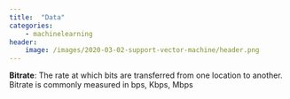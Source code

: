```yaml
---
title:  "Data"
categories: 
    - machinelearning
header:
    image: /images/2020-03-02-support-vector-machine/header.png
---
```


**Bitrate**: The rate at which bits are transferred from one location to another. Bitrate is commonly measured in bps, Kbps, Mbps